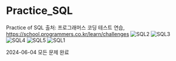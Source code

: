 # Practice_SQL
Practice of SQL
출처: 프로그래머스 코딩 테스트 연습, https://school.programmers.co.kr/learn/challenges
![SQL2](https://github.com/rohamvo/Practice_SQL/assets/117894782/6860d17a-6243-4791-8576-29389826c96c)
![SQL3](https://github.com/rohamvo/Practice_SQL/assets/117894782/60b52cfb-f4a5-4aa1-b66c-e3a200130539)
![SQL4](https://github.com/rohamvo/Practice_SQL/assets/117894782/fbe32561-72c6-487f-88fc-ae837b930f7f)
![SQL5](https://github.com/rohamvo/Practice_SQL/assets/117894782/53b34f38-ae7a-41a2-b1e7-b72880ac1da8)
![SQL1](https://github.com/rohamvo/Practice_SQL/assets/117894782/2229f645-334d-4776-affe-9013e334a1be)


2024-06-04 모든 문제 완료
